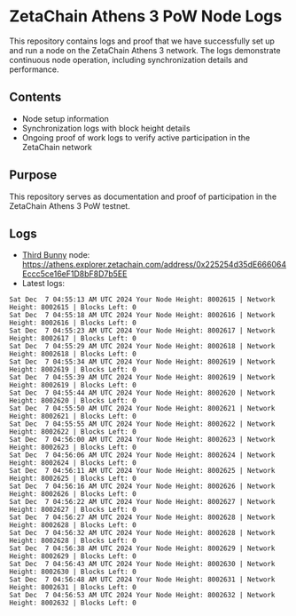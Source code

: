# ZetaChain Athens 3 PoW Node Logs
This repository contains logs and proof that we have successfully set up and run a node on the ZetaChain Athens 3 network. The logs demonstrate continuous node operation, including synchronization details and performance.

## Contents
- Node setup information
- Synchronization logs with block height details
- Ongoing proof of work logs to verify active participation in the ZetaChain network

## Purpose
This repository serves as documentation and proof of participation in the ZetaChain Athens 3 PoW testnet.

## Logs

- [Third Bunny](https://thirdbunny.xyz/) node: https://athens.explorer.zetachain.com/address/0x225254d35dE666064Eccc5ce16eF1D8bF8D7b5EE
- Latest logs:
```
Sat Dec  7 04:55:13 AM UTC 2024 Your Node Height: 8002615 | Network Height: 8002615 | Blocks Left: 0
Sat Dec  7 04:55:18 AM UTC 2024 Your Node Height: 8002616 | Network Height: 8002616 | Blocks Left: 0
Sat Dec  7 04:55:23 AM UTC 2024 Your Node Height: 8002617 | Network Height: 8002617 | Blocks Left: 0
Sat Dec  7 04:55:29 AM UTC 2024 Your Node Height: 8002618 | Network Height: 8002618 | Blocks Left: 0
Sat Dec  7 04:55:34 AM UTC 2024 Your Node Height: 8002619 | Network Height: 8002619 | Blocks Left: 0
Sat Dec  7 04:55:39 AM UTC 2024 Your Node Height: 8002619 | Network Height: 8002619 | Blocks Left: 0
Sat Dec  7 04:55:44 AM UTC 2024 Your Node Height: 8002620 | Network Height: 8002620 | Blocks Left: 0
Sat Dec  7 04:55:50 AM UTC 2024 Your Node Height: 8002621 | Network Height: 8002621 | Blocks Left: 0
Sat Dec  7 04:55:55 AM UTC 2024 Your Node Height: 8002622 | Network Height: 8002622 | Blocks Left: 0
Sat Dec  7 04:56:00 AM UTC 2024 Your Node Height: 8002623 | Network Height: 8002623 | Blocks Left: 0
Sat Dec  7 04:56:06 AM UTC 2024 Your Node Height: 8002624 | Network Height: 8002624 | Blocks Left: 0
Sat Dec  7 04:56:11 AM UTC 2024 Your Node Height: 8002625 | Network Height: 8002625 | Blocks Left: 0
Sat Dec  7 04:56:16 AM UTC 2024 Your Node Height: 8002626 | Network Height: 8002626 | Blocks Left: 0
Sat Dec  7 04:56:22 AM UTC 2024 Your Node Height: 8002627 | Network Height: 8002627 | Blocks Left: 0
Sat Dec  7 04:56:27 AM UTC 2024 Your Node Height: 8002628 | Network Height: 8002628 | Blocks Left: 0
Sat Dec  7 04:56:32 AM UTC 2024 Your Node Height: 8002628 | Network Height: 8002628 | Blocks Left: 0
Sat Dec  7 04:56:38 AM UTC 2024 Your Node Height: 8002629 | Network Height: 8002629 | Blocks Left: 0
Sat Dec  7 04:56:43 AM UTC 2024 Your Node Height: 8002630 | Network Height: 8002630 | Blocks Left: 0
Sat Dec  7 04:56:48 AM UTC 2024 Your Node Height: 8002631 | Network Height: 8002631 | Blocks Left: 0
Sat Dec  7 04:56:53 AM UTC 2024 Your Node Height: 8002632 | Network Height: 8002632 | Blocks Left: 0
```
